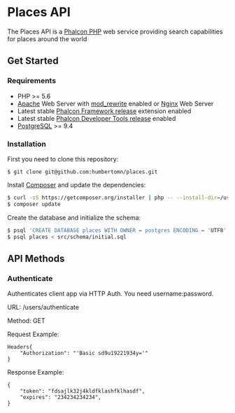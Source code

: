 # Places API

The Places API is a [Phalcon PHP][1] web service providing search capabilities for places around the world

## Get Started

### Requirements

* PHP >= 5.6
* [Apache][2] Web Server with [mod_rewrite][3] enabled or [Nginx][4] Web Server
* Latest stable [Phalcon Framework release][5] extension enabled
* Latest stable [Phalcon Developer Tools release][6] enabled
* [PostgreSQL][7] >= 9.4

### Installation

First you need to clone this repository:

```
$ git clone git@github.com:humbertomn/places.git
```

Install [Composer][8] and update the dependencies:

```sh
$ curl -sS https://getcomposer.org/installer | php -- --install-dir=/usr/local/bin --filename=composer
$ composer update
```

Create the database and initialize the schema:

```sh
$ psql 'CREATE DATABASE places WITH OWNER = postgres ENCODING = 'UTF8';'
$ psql places < src/schema/initial.sql
```

## API Methods

### Authenticate
Authenticates client app via HTTP Auth. You need username:password.

URL: /users/authenticate

Method: GET

Request Example:
```
Headers{
    "Authorization": "'Basic sd9u19221934y='"
}
```

Response Example:
```
{
    "token": "fdsajlk32j4kldfklashfklhasdf",
    "expires": "234234234234",
}
```

[1]: https://phalconphp.com/
[2]: http://httpd.apache.org/
[3]: http://httpd.apache.org/docs/current/mod/mod_rewrite.html
[4]: http://nginx.org/
[5]: https://github.com/phalcon/cphalcon/releases
[6]: https://docs.phalconphp.com/en/latest/reference/tools.html
[7]: http://www.postgresql.org/
[8]: https://getcomposer.org/